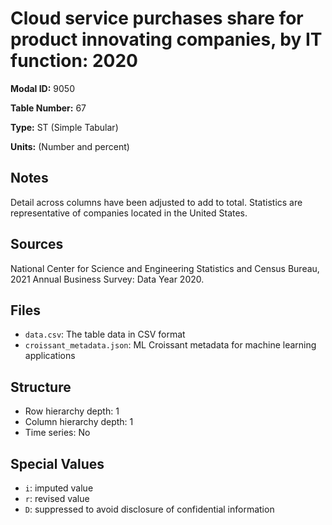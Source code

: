 # Cloud service purchases share for product innovating companies, by IT function: 2020

**Modal ID:** 9050

**Table Number:** 67

**Type:** ST (Simple Tabular)

**Units:** (Number and percent)

## Notes

Detail across columns have been adjusted to add to total. Statistics are representative of companies located in the United States.

## Sources

National Center for Science and Engineering Statistics and Census Bureau, 2021 Annual Business Survey: Data Year 2020.

## Files

- `data.csv`: The table data in CSV format
- `croissant_metadata.json`: ML Croissant metadata for machine learning applications

## Structure

- Row hierarchy depth: 1
- Column hierarchy depth: 1
- Time series: No

## Special Values

- `i`: imputed value
- `r`: revised value
- `D`: suppressed to avoid disclosure of confidential information
